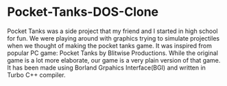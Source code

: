# Pocket-Tanks-DOS-Clone
Pocket Tanks was a side project that my friend and I started in high school for fun. We were playing around with graphics trying to simulate projectiles when we thought of making the pocket tanks game. It was inspired from popular PC game: Pocket Tanks by Blitwise Productions. While the original game is a lot more elaborate, our game is a very plain version of that game. It has been made using Borland Grpahics Interface(BGI) and written in Turbo C++ compiler.
